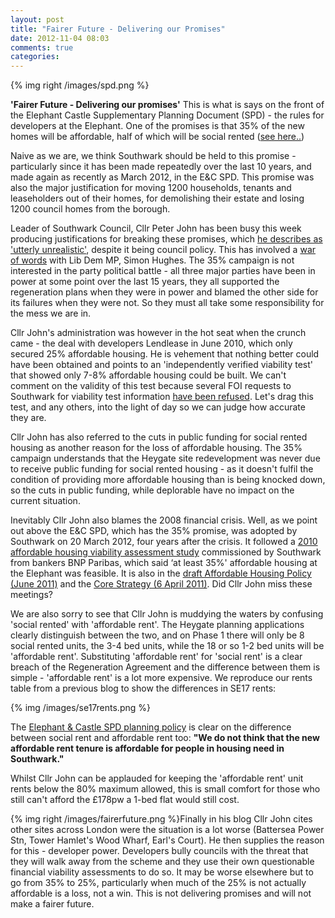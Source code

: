 ```yaml
---
layout: post
title: "Fairer Future - Delivering our Promises"
date: 2012-11-04 08:03
comments: true
categories: 
---
```

{% img right /images/spd.png %}

__'Fairer Future - Delivering our promises'__
This is what is says on the front of the Elephant Castle Supplementary Planning
Document (SPD) - the rules for developers at the Elephant. One of the promises is
that 35% of the new homes will be affordable, half of which will be social rented ([see here..](/images/spdpg38.pdf))

Naive as we are, we think Southwark should be held to this promise - particularly
since it has been made repeatedly over the last 10 years, and made again as
recently as March 2012, in the E&C SPD. This promise was also the major
justification for moving 1200 households, tenants and leaseholders out of their
homes, for demolishing their estate and losing 1200 council homes from the
borough.

Leader of Southwark Council, Cllr Peter John has been busy this week producing
justifications for breaking these promises, which [he describes as 'utterly unrealistic'](http://cllrpeterjohn.blogspot.co.uk/2012/10/social-housing-at-elephant-castle.html), despite it being council policy. This has involved a [war of words](/images/SHughesSLPOct2012.pdf) with Lib Dem MP, Simon Hughes. The 35% campaign is not interested in the party political battle - all three major parties have been in power at some point over the last 15 years, they all supported the regeneration plans when
they were in power and blamed the other side for its failures when they were not. So they must all take some responsibility for the mess we are in.

Cllr John's administration was however in the hot seat when the crunch came - the deal with developers Lendlease in June 2010, which only secured 25% affordable housing. He is vehement that nothing better could have been obtained and points to an 'independently verified viability test' that showed only 7-8% affordable housing could be built. We can't comment on the validity of this test because several FOI requests to Southwark for viability test information [have been refused](/blog/2012/07/03/its-all-about-financial-viability/). Let's drag this test, and any others, into the light of day so we can judge how accurate they are.

Cllr John has also referred to the cuts in public funding for social rented housing
as another reason for the loss of affordable housing. The 35% campaign
understands that the Heygate site redevelopment was never due to receive public
funding for social rented housing - as it doesn't fulfil the condition of providing more
affordable housing than is being knocked down, so the cuts in public funding, while deplorable have no impact on the current situation.

Inevitably Cllr John also blames the 2008 financial crisis. Well, as we point out
above the E&C SPD, which has the 35% promise, was adopted by Southwark on 20
March 2012, four years after the crisis. It followed a [2010 affordable housing viability assessment study](https://www.southwark.gov.uk/downloads/download/1822/southwark_affordable_housing_viability_study) commissioned by Southwark from bankers BNP Paribas, which said ‘at least 35%' affordable housing at the Elephant was feasible. It is also in the [draft Affordable Housing Policy (June 2011)](http://www.southwark.gov.uk/download/6069/draft_affordable_housing_spd_2011) and the [Core Strategy (6 April 2011)](http://www.southwark.gov.uk/downloads/download/1968/core_strategy_background_papers). Did Cllr John miss these meetings?

We are also sorry to see that Cllr John is muddying the waters by confusing 'social
rented' with 'affordable rent'. The Heygate planning applications clearly distinguish between the two, and on Phase 1 there will only be 8 social rented units, the 3-4 bed units, while the 18 or so 1-2 bed units will be 'affordable rent'. Substituting 'affordable rent' for 'social rent' is a clear breach of the Regeneration Agreement and the difference between them is simple - 'affordable rent' is a lot more expensive. We reproduce our rents table from a previous blog to show the differences in SE17 rents:  
 
{% img /images/se17rents.png %} 

The [Elephant & Castle SPD planning policy](/images/spdpg39.pdf) is clear on the difference between social rent and affordable rent too: __"We do not think that the new affordable rent tenure is affordable for
people in housing need in Southwark."__
 
Whilst Cllr John can be applauded for keeping the 'affordable rent' unit rents below the 80%
maximum allowed, this is small comfort for those who still can't afford the £178pw a
1-bed flat would still cost.

{% img right /images/fairerfuture.png %}Finally in his blog Cllr John cites other sites across London were the situation is a lot worse (Battersea Power Stn, Tower Hamlet's Wood Wharf, Earl's Court). He then supplies the reason for this - developer power. Developers bully councils with the threat that they will walk away from the scheme and they use their own questionable financial viability assessments to do so. It may be worse elsewhere but to go from 35% to 25%, particularly when much of the 25% is not actually affordable is a loss, not a win. This is not delivering promises and will not make a fairer future. 
